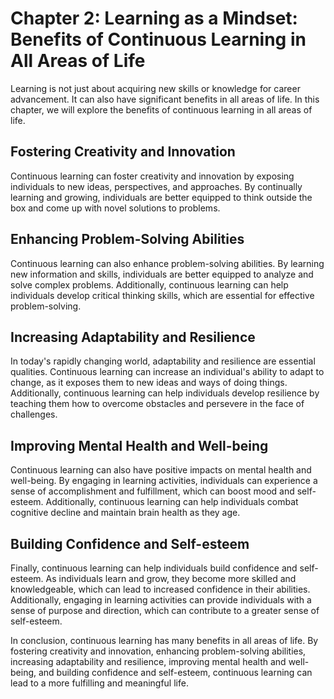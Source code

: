 Chapter 2: Learning as a Mindset: Benefits of Continuous Learning in All Areas of Life
======================================================================================

Learning is not just about acquiring new skills or knowledge for career advancement. It can also have significant benefits in all areas of life. In this chapter, we will explore the benefits of continuous learning in all areas of life.

Fostering Creativity and Innovation
-----------------------------------

Continuous learning can foster creativity and innovation by exposing individuals to new ideas, perspectives, and approaches. By continually learning and growing, individuals are better equipped to think outside the box and come up with novel solutions to problems.

Enhancing Problem-Solving Abilities
-----------------------------------

Continuous learning can also enhance problem-solving abilities. By learning new information and skills, individuals are better equipped to analyze and solve complex problems. Additionally, continuous learning can help individuals develop critical thinking skills, which are essential for effective problem-solving.

Increasing Adaptability and Resilience
--------------------------------------

In today's rapidly changing world, adaptability and resilience are essential qualities. Continuous learning can increase an individual's ability to adapt to change, as it exposes them to new ideas and ways of doing things. Additionally, continuous learning can help individuals develop resilience by teaching them how to overcome obstacles and persevere in the face of challenges.

Improving Mental Health and Well-being
--------------------------------------

Continuous learning can also have positive impacts on mental health and well-being. By engaging in learning activities, individuals can experience a sense of accomplishment and fulfillment, which can boost mood and self-esteem. Additionally, continuous learning can help individuals combat cognitive decline and maintain brain health as they age.

Building Confidence and Self-esteem
-----------------------------------

Finally, continuous learning can help individuals build confidence and self-esteem. As individuals learn and grow, they become more skilled and knowledgeable, which can lead to increased confidence in their abilities. Additionally, engaging in learning activities can provide individuals with a sense of purpose and direction, which can contribute to a greater sense of self-esteem.

In conclusion, continuous learning has many benefits in all areas of life. By fostering creativity and innovation, enhancing problem-solving abilities, increasing adaptability and resilience, improving mental health and well-being, and building confidence and self-esteem, continuous learning can lead to a more fulfilling and meaningful life.
